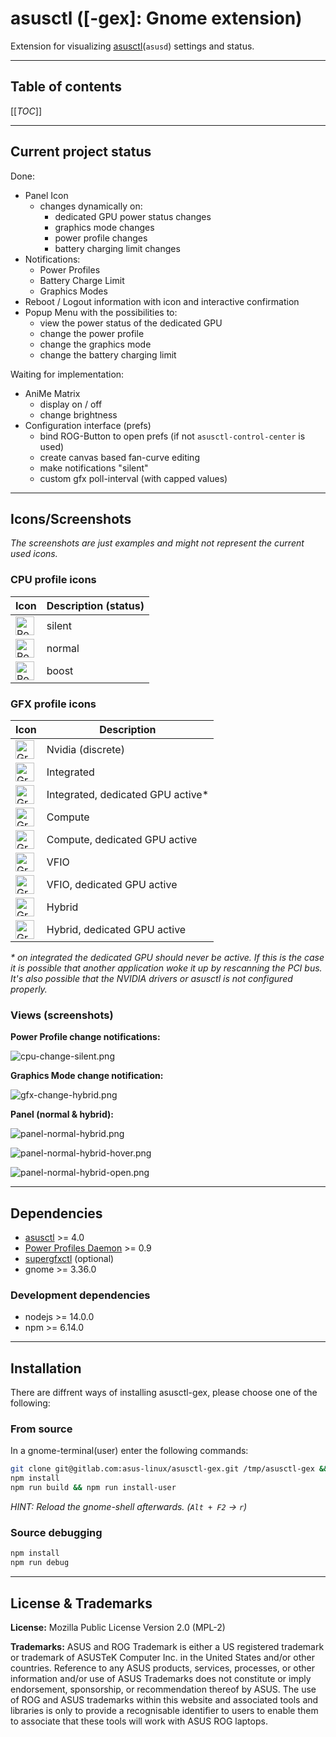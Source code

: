 # asusctl ([-gex]: Gnome extension)

Extension for visualizing [asusctl](https://gitlab.com/asus-linux/asusctl)(`asusd`) settings and status.

---

## Table of contents

[[_TOC_]]

---

## Current project status

Done:

* Panel Icon
  * changes dynamically on:
    * dedicated GPU power status changes
    * graphics mode changes
    * power profile changes
    * battery charging limit changes
* Notifications:
  * Power Profiles
  * Battery Charge Limit
  * Graphics Modes
* Reboot / Logout information with icon and interactive confirmation
* Popup Menu with the possibilities to:
  * view the power status of the dedicated GPU
  * change the power profile
  * change the graphics mode
  * change the battery charging limit

Waiting for implementation:

* AniMe Matrix
  * display on / off
  * change brightness
* Configuration interface (prefs)
  * bind ROG-Button to open prefs (if not `asusctl-control-center` is used)
  * create canvas based fan-curve editing
  * make notifications "silent"
  * custom gfx poll-interval (with capped values)

---

## Icons/Screenshots

_The screenshots are just examples and might not represent the current used icons._

### CPU profile icons

|Icon|Description (status)|
|-|-|
|<img src="https://gitlab.com/asus-linux/asusctl-gex/-/raw/main/screenshots/panel-silent.svg" height="30" alt="Power Profile Silent">|silent|
|<img src="https://gitlab.com/asus-linux/asusctl-gex/-/raw/main/screenshots/panel-normal.svg" height="30" alt="Power Profile Normal">|normal|
|<img src="https://gitlab.com/asus-linux/asusctl-gex/-/raw/main/screenshots/panel-boost.svg" height="30" alt="Power Profile Boost">|boost|

### GFX profile icons

|Icon|Description|
|-|-|
|<img src="https://gitlab.com/asus-linux/asusctl-gex/-/raw/main/screenshots/panel-nvidia.svg" height="30" alt="Graphics Profile Nvidia">|Nvidia (discrete)|
|<img src="https://gitlab.com/asus-linux/asusctl-gex/-/raw/main/screenshots/panel-integrated.svg" height="30" alt="Graphics Profile Integrated GPU">|Integrated|
|<img src="https://gitlab.com/asus-linux/asusctl-gex/-/raw/main/screenshots/panel-integrated-active.svg" height="30" alt="Graphics Profile Integrated GPU, dedicated GPU active">|Integrated, dedicated GPU active*|
|<img src="https://gitlab.com/asus-linux/asusctl-gex/-/raw/main/screenshots/panel-compute.svg" height="30" alt="Graphics Profile Compute">|Compute|
|<img src="https://gitlab.com/asus-linux/asusctl-gex/-/raw/main/screenshots/panel-compute-active.svg" height="30" alt="Graphics Profile Compute, dedicated GPU active">|Compute, dedicated GPU active|
|<img src="https://gitlab.com/asus-linux/asusctl-gex/-/raw/main/screenshots/panel-vfio.svg" height="30" alt="Graphics Profile VFIO">|VFIO|
|<img src="https://gitlab.com/asus-linux/asusctl-gex/-/raw/main/screenshots/panel-vfio-active.svg" height="30" alt="Graphics Profile VFIO, dedicated GPU active">|VFIO, dedicated GPU active|
|<img src="https://gitlab.com/asus-linux/asusctl-gex/-/raw/main/screenshots/panel-hybrid.svg" height="30" alt="Graphics Profile Hybrid, dedicated GPU active">|Hybrid|
|<img src="https://gitlab.com/asus-linux/asusctl-gex/-/raw/main/screenshots/panel-hybrid-active.svg" height="30" alt="Graphics Profile Hybrid, dedicated GPU active">|Hybrid, dedicated GPU active|

_\* on integrated the dedicated GPU should never be active. If this is the case it is possible that another application woke it up by rescanning the PCI bus. It's also possible that the NVIDIA drivers or asusctl is not configured properly._

### Views (screenshots)

**Power Profile change notifications:**

![cpu-change-silent.png](https://gitlab.com/asus-linux/asusctl-gex/-/raw/main/screenshots/cpu-change-silent.png)

**Graphics Mode change notification:**

![gfx-change-hybrid.png](https://gitlab.com/asus-linux/asusctl-gex/-/raw/main/screenshots/gfx-change-hybrid.png)

**Panel (normal & hybrid):**

![panel-normal-hybrid.png](https://gitlab.com/asus-linux/asusctl-gex/-/raw/main/screenshots/panel-normal-hybrid.png)

![panel-normal-hybrid-hover.png](https://gitlab.com/asus-linux/asusctl-gex/-/raw/main/screenshots/panel-normal-hybrid-hover.png)

![panel-normal-hybrid-open.png](https://gitlab.com/asus-linux/asusctl-gex/-/raw/main/screenshots/panel-normal-hybrid-open.png)

---

## Dependencies

* [asusctl](https://gitlab.com/asus-linux/asusctl) >= 4.0
* [Power Profiles Daemon](https://gitlab.freedesktop.org/hadess/power-profiles-daemon) >= 0.9
* [supergfxctl](https://gitlab.com/asus-linux/supergfxctl) (optional)
* gnome >= 3.36.0

### Development dependencies

* nodejs >= 14.0.0
* npm >= 6.14.0

---

## Installation

There are diffrent ways of installing asusctl-gex, please choose one of the following:

### From source

In a gnome-terminal(user) enter the following commands:

```bash
git clone git@gitlab.com:asus-linux/asusctl-gex.git /tmp/asusctl-gex && cd /tmp/asusctl-gex
npm install
npm run build && npm run install-user
```

_HINT: Reload the gnome-shell afterwards. (`Alt + F2` -> `r`)_

### Source debugging

```bash
npm install
npm run debug
```

---

## License & Trademarks

**License:** Mozilla Public License Version 2.0 (MPL-2)

**Trademarks:** ASUS and ROG Trademark is either a US registered trademark or trademark of ASUSTeK Computer Inc. in the United States and/or other countries.
Reference to any ASUS products, services, processes, or other information and/or use of ASUS Trademarks does not constitute or imply endorsement, sponsorship, or recommendation thereof by ASUS.
The use of ROG and ASUS trademarks within this website and associated tools and libraries is only to provide a recognisable identifier to users to enable them to associate that these tools will work with ASUS ROG laptops.
